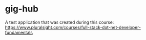 # gig-hub

A test application that was created during this course:
https://www.pluralsight.com/courses/full-stack-dot-net-developer-fundamentals